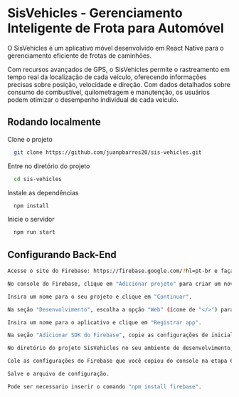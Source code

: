 
# SisVehicles - Gerenciamento Inteligente de Frota para Automóvel

O SisVehicles é um aplicativo móvel desenvolvido em React Native para o gerenciamento eficiente de frotas de caminhões.

Com recursos avançados de GPS, o SisVehicles permite o rastreamento em tempo real da localização de cada veículo, oferecendo informações precisas sobre posição, velocidade e direção. Com dados detalhados sobre consumo de combustível, quilometragem e manutenção, os usuários podem otimizar o desempenho individual de cada veiculo. 


## Rodando localmente

Clone o projeto

```bash
  git clone https://github.com/juanpbarros20/sis-vehicles.git
```

Entre no diretório do projeto

```bash
  cd sis-vehicles
```

Instale as dependências

```bash
  npm install
```

Inicie o servidor

```bash
  npm run start
```


## Configurando Back-End

```bash
Acesse o site do Firebase: https://firebase.google.com/?hl=pt-br e faça login na sua conta do Google.
```

```bash
No console do Firebase, clique em "Adicionar projeto" para criar um novo projeto.
```
```bash
Insira um nome para o seu projeto e clique em "Continuar".
```
```bash
Na seção "Desenvolvimento", escolha a opção "Web" (ícone de "</>") para adicionar o Firebase ao seu aplicativo web.
```
```bash
Insira um nome para o aplicativo e clique em "Registrar app".
```
```bash
Na seção "Adicionar SDK do Firebase", copie as configurações de inicialização do Firebase, incluindo o objeto de configuração com as chaves API e o identificador do projeto.
```
```bash
No diretório do projeto SisVehicles no seu ambiente de desenvolvimento, abra o arquivo de configuração do Firebase. Dependendo da estrutura do projeto, esse arquivo pode estar localizado em algum lugar como src/config/firebase.js ou na raiz do projeto.
```
```bash
Cole as configurações do Firebase que você copiou do console na etapa 6 no arquivo de configuração do Firebase.
```
```bash
Salve o arquivo de configuração.
```
```bash
Pode ser necessario inserir o comando "npm install firebase".
```
